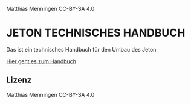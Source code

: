 Matthias Menningen CC-BY-SA 4.0

# JETON TECHNISCHES HANDBUCH

Das ist ein technisches Handbuch für den Umbau des Jeton

[Hier geht es zum Handbuch](https://bmen.github.io/Handbuch/HOME)

## Lizenz
Matthias Menningen CC-BY-SA 4.0
